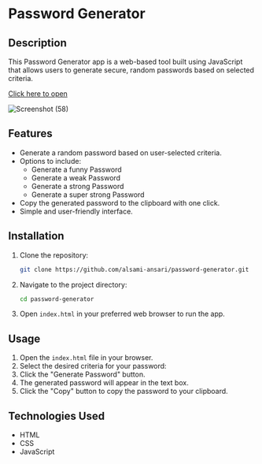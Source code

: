 # Password Generator

## Description

This Password Generator app is a web-based tool built using JavaScript that allows users to generate secure, random passwords based on selected criteria.


[Click here to open](https://alsami-ansari.github.io/Password-Generator/)

![Screenshot (58)](https://github.com/user-attachments/assets/06d4b04d-43d4-4c2e-9977-d92c348a90ca)



## Features

- Generate a random password based on user-selected criteria.
- Options to include:
  - Generate a funny Password
  - Generate a weak Password
  - Generate a strong Password
  - Generate a super strong Password
- Copy the generated password to the clipboard with one click.
- Simple and user-friendly interface.

## Installation

1. Clone the repository:
    ```bash
    git clone https://github.com/alsami-ansari/password-generator.git
    ```

2. Navigate to the project directory:
    ```bash
    cd password-generator
    ```

3. Open `index.html` in your preferred web browser to run the app.

## Usage

1. Open the `index.html` file in your browser.
2. Select the desired criteria for your password:
3. Click the "Generate Password" button.
4. The generated password will appear in the text box.
5. Click the "Copy" button to copy the password to your clipboard.


## Technologies Used

- HTML
- CSS
- JavaScript


